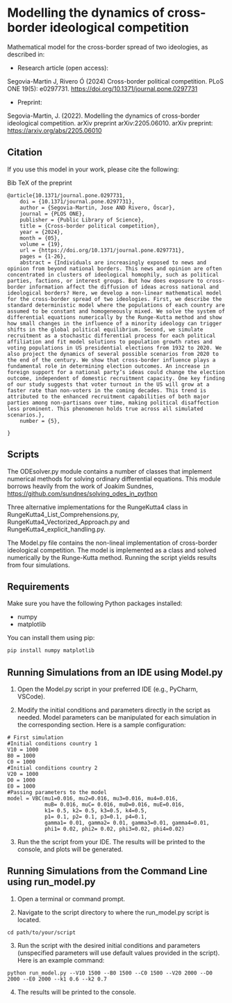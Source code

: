# Modelling the dynamics of cross-border ideological competition
Mathematical model for the cross-border spread of two ideologies, as described in:

* Research article (open access):
  
Segovia-Martin J, Rivero Ó (2024) Cross-border political competition. PLoS ONE 19(5): e0297731. https://doi.org/10.1371/journal.pone.0297731

* Preprint:
  
Segovia-Martin, J. (2022). Modelling the dynamics of cross-border ideological competition. arXiv preprint arXiv:2205.06010.
arXiv preprint: https://arxiv.org/abs/2205.06010

## Citation
If you use this model in your work, please cite the following:

Bib TeX of the preprint
```
@article{10.1371/journal.pone.0297731,
    doi = {10.1371/journal.pone.0297731},
    author = {Segovia-Martin, Jose AND Rivero, Óscar},
    journal = {PLOS ONE},
    publisher = {Public Library of Science},
    title = {Cross-border political competition},
    year = {2024},
    month = {05},
    volume = {19},
    url = {https://doi.org/10.1371/journal.pone.0297731},
    pages = {1-26},
    abstract = {Individuals are increasingly exposed to news and opinion from beyond national borders. This news and opinion are often concentrated in clusters of ideological homophily, such as political parties, factions, or interest groups. But how does exposure to cross-border information affect the diffusion of ideas across national and ideological borders? Here, we develop a non-linear mathematical model for the cross-border spread of two ideologies. First, we describe the standard deterministic model where the populations of each country are assumed to be constant and homogeneously mixed. We solve the system of differential equations numerically by the Runge-Kutta method and show how small changes in the influence of a minority ideology can trigger shifts in the global political equilibrium. Second, we simulate recruitment as a stochastic differential process for each political affiliation and fit model solutions to population growth rates and voting populations in US presidential elections from 1932 to 2020. We also project the dynamics of several possible scenarios from 2020 to the end of the century. We show that cross-border influence plays a fundamental role in determining election outcomes. An increase in foreign support for a national party’s ideas could change the election outcome, independent of domestic recruitment capacity. One key finding of our study suggests that voter turnout in the US will grow at a faster rate than non-voters in the coming decades. This trend is attributed to the enhanced recruitment capabilities of both major parties among non-partisans over time, making political disaffection less prominent. This phenomenon holds true across all simulated scenarios.},
    number = {5},

}
```
## Scripts

The ODEsolver.py module contains a number of classes that implement numerical methods for solving ordinary differential equations. This module borrows heavily from the work of Joakim Sundnes, 
https://github.com/sundnes/solving_odes_in_python

Three alternative implementations for the RungeKutta4 class in RungeKutta4_List_Comprehensions.py, RungeKutta4_Vectorized_Approach.py and RungeKutta4_explicit_handling.py.

The Model.py file contains the non-lineal implementation of cross-border ideological competition. The model is implemented as a class and solved numerically by the Runge-Kutta method. Running the script yields results from four simulations.

## Requirements

Make sure you have the following Python packages installed:
- numpy
- matplotlib

You can install them using pip:
```bash
pip install numpy matplotlib
```
## Running Simulations from an IDE using Model.py

1. Open the Model.py script in your preferred IDE (e.g., PyCharm, VSCode).

2. Modify the initial conditions and parameters directly in the script as needed. Model parameters can be manipulated for each simulation in the corresponding section. Here is a sample configuration:
   
```
# First simulation
#Initial conditions country 1
V10 = 1000
B0 = 1000
C0 = 1000
#Initial conditions country 2
V20 = 1000
D0 = 1000
E0 = 1000
#Passing parameters to the model
model = VBC(mu1=0.016, mu2=0.016, mu3=0.016, mu4=0.016,
            muB= 0.016, muC= 0.016, muD=0.016, muE=0.016,
            k1= 0.5, k2= 0.5, k3=0.5, k4=0.5,
            p1= 0.1, p2= 0.1, p3=0.1, p4=0.1,
            gamma1= 0.01, gamma2= 0.01, gamma3=0.01, gamma4=0.01,
            phi1= 0.02, phi2= 0.02, phi3=0.02, phi4=0.02)
```

3. Run the the script from your IDE. The results will be printed to the console, and plots will be generated.

## Running Simulations from the Command Line using run_model.py

1. Open a terminal or command prompt.

2. Navigate to the script directory to where the run_model.py script is located.
```
cd path/to/your/script
```

3. Run the script with the desired initial conditions and parameters (unspecified parameters will use default values provided in the script). Here is an example command:
```
python run_model.py --V10 1500 --B0 1500 --C0 1500 --V20 2000 --D0 2000 --E0 2000 --k1 0.6 --k2 0.7
```
4. The results will be printed to the console.


